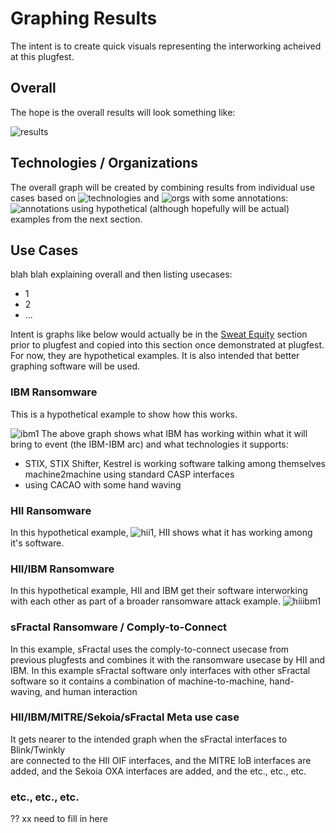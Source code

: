 # Graphing Results

The intent is to create quick visuals representing
the interworking acheived at this plugfest.

## Overall
The hope is the overall results will look something like:

![results](../../../../Images/BigPictureConnections.png)

## Technologies / Organizations
The overall graph will be created by combining results from 
individual use cases based on 
![technologies](../../../../Images/CASP_technologies.png)
and
![orgs](../../../../Images/CASP_orgs.png)
with some annotations:
![annotations](../../../../Images/annotations.png)
using hypothetical (although hopefully will be actual) examples from the next section.

## Use Cases
blah blah explaining overall and then listing usecases:
* 1
* 2
* ...
  
Intent is graphs like below would actually be in the
[Sweat Equity](../SweatEquity/README.md)
section prior to plugfest and copied into this section
once demonstrated at plugfest.
For now, they are hypothetical examples.
It is also intended that better graphing software will be used.

### IBM Ransomware
This is a hypothetical example to show how this works.

![ibm1](../../../../Images/graph_ibm_1.png)
The above graph shows what IBM has working within 
what it will bring to event (the IBM-IBM arc)
and what technologies it supports:
* STIX, STIX Shifter, Kestrel is working software talking among themselves machine2machine using standard CASP interfaces
* using CACAO with some hand waving

### HII Ransomware
In this hypothetical example,
![hii1](../../../../Images/graph_hii_1.png),
HII shows what it has working among it's software.

### HII/IBM Ransomware
In this hypothetical example, HII and IBM get their software
interworking with each other as part of a broader 
ransomware attack example.
![hiiibm1](../../../../Images/graph_hii_ibm_1.png)

### sFractal Ransomware / Comply-to-Connect
In this example, sFractal uses the comply-to-connect usecase
from previous plugfests and combines it
with the ransomware usecase by HII and IBM. 
In this example sFractal software only interfaces
with other sFractal software so it contains a combination of
machine-to-machine, hand-waving, and human interaction

### HII/IBM/MITRE/Sekoia/sFractal Meta use case
It gets nearer to the intended graph
when the sFractal interfaces to Blink/Twinkly  
are connected to the HII OIF interfaces,
and the MITRE IoB interfaces are added,
and the Sekoia OXA interfaces are added,
and the etc., etc., etc.

### etc., etc., etc.
?? xx need to fill in here
